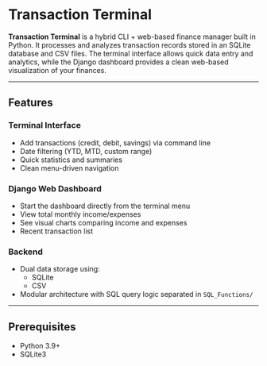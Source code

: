 #  Transaction Terminal

**Transaction Terminal** is a hybrid CLI + web-based finance manager built in Python. It processes and analyzes transaction records stored in an SQLite database and CSV files. The terminal interface allows quick data entry and analytics, while the Django dashboard provides a clean web-based visualization of your finances.

---

##  Features

### Terminal Interface
- Add transactions (credit, debit, savings) via command line
- Date filtering (YTD, MTD, custom range)
- Quick statistics and summaries
- Clean menu-driven navigation

###  Django Web Dashboard
- Start the dashboard directly from the terminal menu
- View total monthly income/expenses
- See visual charts comparing income and expenses
- Recent transaction list

###  Backend
- Dual data storage using:
  - SQLite 
  - CSV
- Modular architecture with SQL query logic separated in `SQL_Functions/`

---

##  Prerequisites

- Python 3.9+
- SQLite3

